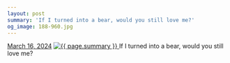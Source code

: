 ```yaml
---
layout: post
summary: 'If I turned into a bear, would you still love me?'
og_image: 188-960.jpg
---
```


<p>
  <time>
    <a href="/188">March 16, 2024</a>
  </time>
  <a href="/188">
    <img src="{{ site.assets_url }}/188-480.jpg" srcset="{{ site.assets_url }}/188-240.jpg 240w, {{ site.assets_url }}/188-480.jpg 480w, {{ site.assets_url }}/188-720.jpg 720w, {{ site.assets_url }}/188-960.jpg 960w" sizes="(min-width: 700px) 50vw, calc(100vw - 2rem)" alt="{{ page.summary }}" />
  </a>
  <span>If I turned into a bear, would you still love me?</span>
</p>
